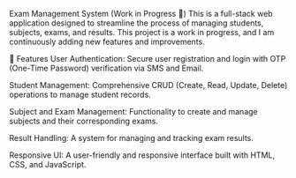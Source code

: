 Exam Management System (Work in Progress 🚧)
This is a full-stack web application designed to streamline the process of managing students, subjects, exams, and results. This project is a work in progress, and I am continuously adding new features and improvements.

🌟 Features
User Authentication: Secure user registration and login with OTP (One-Time Password) verification via SMS and Email.

Student Management: Comprehensive CRUD (Create, Read, Update, Delete) operations to manage student records.

Subject and Exam Management: Functionality to create and manage subjects and their corresponding exams.

Result Handling: A system for managing and tracking exam results.

Responsive UI: A user-friendly and responsive interface built with HTML, CSS, and JavaScript.

